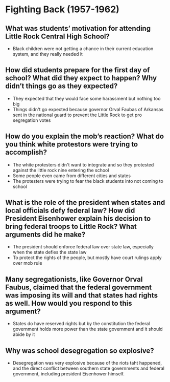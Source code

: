 # Fighting Back (1957-1962)

## What was students’ motivation for attending Little Rock Central High School?
- Black children were not getting a chance in their current education system, and they really needed it

## How did students prepare for the first day of school?  What did they expect to happen?  Why didn’t things go as they expected?
- They expected that they would face some harassment but nothing too big
- Things didn't go expected because governor Orval Faubas of Arkansas sent in the national guard to prevent the Little Rock to get pro segregation votes

## How do you explain the mob’s reaction?  What do you think white protestors were trying to accomplish?
- The white protesters didn't want to integrate and so they protested against the little rock nine entering the school
- Some people even came from different cities and states
- The protesters were trying to fear the black students into not coming to school

## What is the role of the president when states and local officials defy federal law?  How did President Eisenhower explain his decision to bring federal troops to Little Rock?  What arguments did he make?
- The president should enforce federal law over state law, especially when the state defies the state law
- To protect the rights of the people, but mostly have court rulings apply over mob rule

## Many segregationists, like Governor Orval Faubus, claimed that the federal government was imposing its will and that states had rights as well.  How would you respond to this argument?
- States do have reserved rights but by the constitution the federal government holds more power than the state government and it should abide by it

## Why was school desegregation so explosive?
- Desegregation was very explosive because of the riots taht happened, and the direct conflict between southern state governments and federal government, including president Eisenhower himself.
